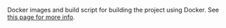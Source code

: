Docker images and build script for building the project using Docker.
See [this page for more info](../doc/buildWithDocker.md).